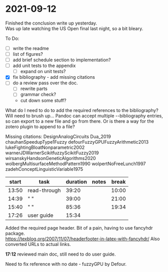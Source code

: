 # 2021-09-12
Finished the conclusion write up yesterday.  
Was up late watching the US Open final last night, so a bit bleary.

To Do:
- [ ] write the readme
- [ ] list of figures?
- [ ] add brief schedule section to implementation?
- [ ] add unit tests to the appendix
    - [ ] expand on unit tests?
- [X] fix bibliography - add missing citations
- [ ] do a review pass over the doc.
    - [ ] rewrite parts
    - [ ] grammar check?
    - cut down some stuff?


What do I need to do to add the required references to the bibliography?  Will need to brush up...
Pandoc can accept multiple --bibliography entries, so can export to a new file and go from there.  Or is there a way for the zotero plugin to append to a file?

Missing citations:
    DesignAnalogCircuits
    Dua_2019
    chauhanSpeedupType1Fuzzy
    defourFuzzyGPUFuzzyArithmetic2013
    lukeFightingBloatNonparametric2002
    warnerJDWarnerScikitfuzzyScikitFuzzy2019
    wirsanskyHandsonGeneticAlgorithms2020
    wolbergMultisurfaceMethodPattern1990
    wolpertNoFreeLunch1997
    zadehConceptLinguisticVariable1975


| start | task         | duration | notes | break |
| ----- | ------------ | -------- | ----- | ----- |
| 13:50 | read-through | 39:20    |       | 10:00 |
| 14:39 | " "          | 39:00    |       | 21:00 |
| 15:40 | " "          | 85:36    |       | 19:34 |
| 17:26 | user guide   | 15:34    |       |       |

Added the required page header.  Bit of a pain, having to use fancyhdr package.  
https://texblog.org/2007/11/07/headerfooter-in-latex-with-fancyhdr/
Also converted URLs to actual links.

**17:12** reviewed main doc, still need to do user guide.

Need to fix reference with no date - fuzzyGPU by Defour.



